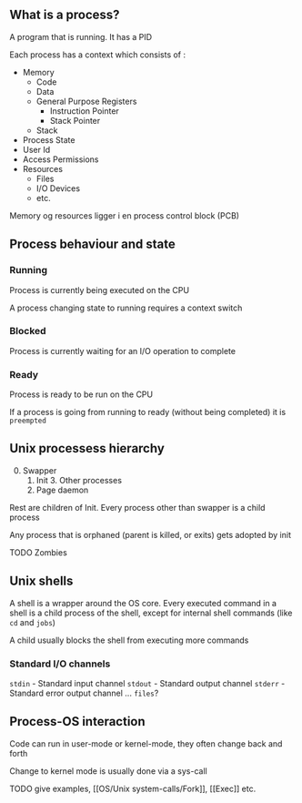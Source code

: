 ## What is a process?
A program that is running. It has a PID

Each process has a context which consists of :
- Memory
	- Code
	- Data
	- General Purpose Registers
		- Instruction Pointer
		- Stack Pointer
	- Stack
- Process State
- User Id
- Access Permissions
- Resources
	- Files
	- I/O Devices
	- etc.

Memory og resources ligger i en process control block (PCB)


## Process behaviour and state
### Running
Process is currently being executed on the CPU

A process changing state to running requires a context switch

### Blocked
Process is currently waiting for an I/O operation to complete

### Ready
Process is ready to be run on the CPU

If a process is going from running to ready (without being completed) it is `preempted`

## Unix processess hierarchy
0. Swapper
	1. Init
		3. Other processes
	2. Page daemon

Rest are children of Init.
Every process other than swapper is a child process

Any process that is orphaned (parent is killed, or exits) gets adopted by init

TODO
Zombies

## Unix shells
A shell is a wrapper around the OS core.
Every executed command in a shell is a child process of the shell,
except for internal shell commands (like `cd` and `jobs`)

A child usually blocks the shell from executing more commands

### Standard I/O channels
`stdin` - Standard input channel
`stdout` - Standard output channel
`stderr` - Standard error output channel
...
`files`?

## Process-OS interaction
Code can run in user-mode or kernel-mode, they often change back and forth

Change to kernel mode is usually done via a sys-call

TODO
give examples, [[OS/Unix system-calls/Fork]], [[Exec]] etc.